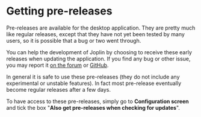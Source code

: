 # Getting pre-releases

Pre-releases are available for the desktop application. They are pretty much like regular releases, except that they have not yet been tested by many users, so it is possible that a bug or two went through.

You can help the development of Joplin by choosing to receive these early releases when updating the application. If you find any bug or other issue, you may report it [on the forum](https://discourse.joplinapp.org/) or [GitHub](https://github.com/laurent22/joplin/issues).

In general it is safe to use these pre-releases (they do not include any experimental or unstable features). In fact most pre-release eventually become regular releases after a few days.

To have access to these pre-releases, simply go to **Configuration screen** and tick the box "**Also get pre-releases when checking for updates**".